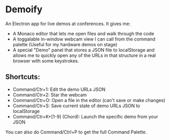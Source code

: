 # Demoify

An Electron app for live demos at conferences. It gives me:

- A Monaco editor that lets me open files and walk through the code
- A toggalable in-window webcam view I can call from the command palette (Useful for my hardware demos on stage)
- A special "Demo" panel that stores a JSON file to localStorage and allows me to quickly open any of the URLs in that structure in a real browser with some keystrokes.



## Shortcuts:

- Command/Ctr+1: Edit the demo URLs JSON
- Command/Ctr+2: Star the webcam
- Command/Ctr+O: Open a file in the editor (can't save or make changes)
- Command/Ctr+S: Save current state of demo URLs JSON to localStorage
- Command/Ctr+K+[1-9] (Chord): Launch the specific demo from your JSON

You can also do Command/Ctrl+P to get the full Command Palette.